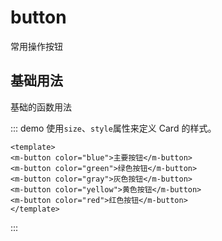 # button
常用操作按钮
## 基础用法
基础的函数用法

::: demo 使用`size`、`style`属性来定义 Card 的样式。

``` vue
<template>
<m-button color="blue">主要按钮</m-button>
<m-button color="green">绿色按钮</m-button>
<m-button color="gray">灰色按钮</m-button>
<m-button color="yellow">黄色按钮</m-button>
<m-button color="red">红色按钮</m-button>
</template>
```
::: 
